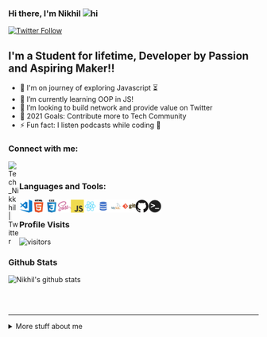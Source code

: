 ### Hi there, I'm Nikhil <img src="https://user-images.githubusercontent.com/1303154/88677602-1635ba80-d120-11ea-84d8-d263ba5fc3c0.gif" width="28px" alt="hi">

[![Twitter Follow](https://img.shields.io/twitter/follow/Tech_Nikkhil?color=1DA1F2&logo=twitter&style=for-the-badge)](https://twitter.com/intent/follow?original_referer=https%3A%2F%2Fgithub.com%2FTech_Nikkhil&screen_name=Tech_Nikkhil)

## I'm a Student for lifetime, Developer by Passion and Aspiring Maker!!

- 🔭 I'm on journey of exploring Javascript ⏳
- 🌱 I’m currently learning OOP in JS!
- 👯 I’m looking to build network and provide value on Twitter
- 🥅 2021 Goals: Contribute more to Tech Community
- ⚡ Fun fact: I listen podcasts while coding 🤣

### Connect with me:

[<img align="left" alt="Tech_Nikkhil | Twitter" width="22px" src="https://cdn.jsdelivr.net/npm/simple-icons@v3/icons/twitter.svg" />][twitter]

<br />

### Languages and Tools:

[<img align="left" alt="Visual Studio Code" width="26px" src="https://raw.githubusercontent.com/github/explore/80688e429a7d4ef2fca1e82350fe8e3517d3494d/topics/visual-studio-code/visual-studio-code.png" />][remove]
[<img align="left" alt="HTML5" width="26px" src="https://raw.githubusercontent.com/github/explore/80688e429a7d4ef2fca1e82350fe8e3517d3494d/topics/html/html.png" />][remove]
[<img align="left" alt="CSS3" width="26px" src="https://raw.githubusercontent.com/github/explore/80688e429a7d4ef2fca1e82350fe8e3517d3494d/topics/css/css.png" />][remove]
[<img align="left" alt="Sass" width="26px" src="https://raw.githubusercontent.com/github/explore/80688e429a7d4ef2fca1e82350fe8e3517d3494d/topics/sass/sass.png" />][remove]
[<img align="left" alt="JavaScript" width="26px" src="https://raw.githubusercontent.com/github/explore/80688e429a7d4ef2fca1e82350fe8e3517d3494d/topics/javascript/javascript.png" />][remove]
[<img align="left" alt="React" width="26px" src="https://raw.githubusercontent.com/github/explore/80688e429a7d4ef2fca1e82350fe8e3517d3494d/topics/react/react.png" />][remove]
[<img align="left" alt="SQL" width="26px" src="https://raw.githubusercontent.com/github/explore/80688e429a7d4ef2fca1e82350fe8e3517d3494d/topics/sql/sql.png" />][remove]
[<img align="left" alt="MySQL" width="26px" src="https://raw.githubusercontent.com/github/explore/80688e429a7d4ef2fca1e82350fe8e3517d3494d/topics/mysql/mysql.png" />][remove]
[<img align="left" alt="Git" width="26px" src="https://raw.githubusercontent.com/github/explore/80688e429a7d4ef2fca1e82350fe8e3517d3494d/topics/git/git.png" />][remove]
[<img align="left" alt="GitHub" width="26px" src="https://raw.githubusercontent.com/github/explore/78df643247d429f6cc873026c0622819ad797942/topics/github/github.png" />][remove]
[<img align="left" alt="Terminal" width="26px" src="https://raw.githubusercontent.com/github/explore/80688e429a7d4ef2fca1e82350fe8e3517d3494d/topics/terminal/terminal.png" />][remove]

<br />

### Profile Visits

![visitors](https://visitor-badge.glitch.me/badge?page_id=technikhil10.technikhil10)

### Github Stats

![Nikhil's github stats](https://github-readme-stats.vercel.app/api?username=technikhil10&count_private=true&theme=tokyonight&hide=contribs,prs)

<br />
<br />

---

<details>
<summary>
  More stuff about me
</summary>

<br >

### 📺 Favorite Podcast

<!-- PODCAST:START -->

- [The Inspiring Story Behind Pinterest, Stripe And Gumroad ft. Sahil Lavingia](https://www.youtube.com/watch?v=sgMcuFul3pw)
- [GaryVee & BeerBiceps Discuss The Future |](https://www.youtube.com/watch?v=JFvVyFZBwPY)
- [How To Make Your Own Destiny w/ Raj Shamani](https://www.youtube.com/watch?v=sW1fdVOu6Pc&t=455s)
- [How to Get Rich by Naval](https://www.youtube.com/watch?v=1-TZqOsVCNM)
- [In Conversation with Kunal Shah, CRED founder | The Sid Warrier Podcast |](https://www.youtube.com/watch?v=FiT1gAocKOg)

<!-- PODCAST:END -->
  

### 📚 Favorite Books

[<img align="left" alt="Atomic Habits" width="100px" src="https://images-na.ssl-images-amazon.com/images/I/91bYsX41DVL.jpg" />][remove] &nbsp; &nbsp;
[<img align="left" alt="Pyjama Profit" width="100px" src="https://images-na.ssl-images-amazon.com/images/I/41CJpYdqVwL.jpg" />][remove] &nbsp; &nbsp;
[<img align="left" alt="Let's Build A Company" width="100px" src="https://images-na.ssl-images-amazon.com/images/I/71aw-JPsQbS.jpg" />][remove] &nbsp; &nbsp;
[<img align="left" alt="Elon Musk" width="100px" src="https://m.media-amazon.com/images/I/5179mrE+WWL.jpg" />][remove] &nbsp; &nbsp;
[<img align="left" alt="How To Win Friends and Influence People" width="100px" src="https://images-na.ssl-images-amazon.com/images/I/611OWa8x+WL.jpg" />][remove] 


</details>


[twitter]: https://twitter.com/Tech_Nikkhil
[remove]: #
